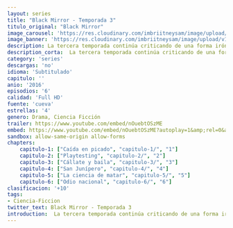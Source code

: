 ```yaml
---
layout: series
title: "Black Mirror - Temporada 3"
titulo_original: "Black Mirror"
image_carousel: 'https://res.cloudinary.com/imbriitneysam/image/upload/v1547402295/black3-poster-min.jpg'
image_banner: 'https://res.cloudinary.com/imbriitneysam/image/upload/v1547402294/black-3-banner-min.jpg'
description: La tercera temporada continúa criticando de una forma irónica el reflejo de una sociedad demasiado pendiente de las nuevas tecnologías. No obstante, Brooker ha anunciado que el enfoque de estos capítulos es diferente aunque el espíritu de la serie no ha cambiado. La tercera temporada cuenta con actores de la talla de Alice Eve o Bryce Dallas Howard. En la nueva temporada, el foco de atención de las historias sigue puesto en las aplicaciones y los juegos online, llevando al límite incluso las fatales consecuencias que puede acarrear su uso. Es tal la violencia extrema que la tecnología llega a ejercer, que la vida de los personajes se verá expuesta a situaciones que jamás hubieran imaginado en su día a día. Por ejemplo, la obsesión de una mujer por conseguir adentrarse en el mundo más elitista de su ciudad le hará replantearse su verdadero objetivo en la vida.
description_corta:  La tercera temporada continúa criticando de una forma irónica el reflejo de una sociedad demasiado pendiente de las nuevas tecnologías. No obstante, Brooker ha anunciado que el enfoque de estos capítulos es diferente aunque el espíritu de la serie no ha cambiado. La...
category: 'series'
descargas: 'no'
idioma: 'Subtitulado'
capitulo: ''
anio: '2016'
episodios: '6'
calidad: 'Full HD'
fuente: 'cueva'
estrellas: '4'
genero: Drama, Ciencia Ficción
trailer: https://www.youtube.com/embed/nOuebtOSzME
embed: https://www.youtube.com/embed/nOuebtOSzME?autoplay=1&amp;rel=0&amp;hd=1&border=0&wmode=opaque&enablejsapi=1&modestbranding=1&controls=1&showinfo=0
sandbox: allow-same-origin allow-forms 
chapters:
    capitulo-1: ["Caída en picado", "capitulo-1/", "1"]
    capitulo-2: ["Playtesting", "capitulo-2/", "2"]
    capitulo-3: ["Cállate y baila", "capitulo-3/", "3"]
    capitulo-4: ["San Junípero", "capitulo-4/", "4"]
    capitulo-5: ["La ciencia de matar", "capitulo-5/", "5"]
    capitulo-6: ["Odio nacional", "capitulo-6/", "6"]
clasificacion: '+10'
tags:
- Ciencia-Ficcion
twitter_text: Black Mirror - Temporada 3
introduction:  La tercera temporada continúa criticando de una forma irónica el reflejo de una sociedad demasiado pendiente de las nuevas tecnologías. No obstante, Brooker ha anunciado que el enfoque de estos capítulos es diferente aunque el espíritu de la serie no ha cambiado. La
---
```












